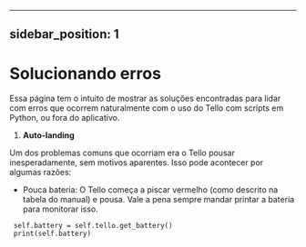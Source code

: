 
---
sidebar_position: 1
---
# Solucionando erros 
Essa página tem o intuito de mostrar as soluções encontradas para lidar com erros que ocorrem naturalmente com o uso do Tello com scripts em Python, ou fora do aplicativo.

1.  **Auto-landing**

Um dos problemas comuns que ocorriam era o Tello pousar inesperadamente, sem motivos aparentes. Isso pode acontecer por algumas razões:
- Pouca bateria: O Tello começa a piscar vermelho (como descrito na tabela do manual) e pousa. Vale a pena sempre mandar printar a bateria para monitorar isso.
 ```
  self.battery = self.tello.get_battery()
  print(self.battery)
  
  ```

